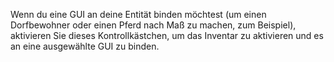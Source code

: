 Wenn du eine GUI an deine Entität binden möchtest (um einen Dorfbewohner oder einen Pferd nach Maß zu machen, zum Beispiel), aktivieren Sie dieses Kontrollkästchen, um das Inventar zu aktivieren und es an eine ausgewählte GUI zu binden.